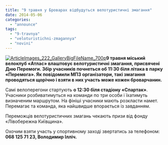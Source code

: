 ```yaml
---
title: "9 травня у Броварах відбудуться велотуристичні змагання"
date: 2014-05-06
categories: 
  - "announce"
tags: 
  - "9-travnya"
  - "veloturistichni-zmagannya"
  - "novini"
---
```


[![ArticleImages_222_GalleryBigFileName_700p](https://mpz.brovary.org/wp-content/uploads/2014/05/ArticleImages_222_GalleryBigFileName_700p.jpg)](https://mpz.brovary.org/wp-content/uploads/2014/05/ArticleImages_222_GalleryBigFileName_700p.jpg)**9 травня міський велоклуб «Атлас» влаштовує велотуристичні змагання, присвячені Дню Перемоги. Збір учасників почнеться об 11:30 біля літака в парку «Перемога». Як повідомили МПЗ організатори, такі змагання проводяться щорічно і взяти в них участь може кожен броварчанин.**

Самі велоперегони стартують **о 12:30 біля стадіону «Спартак»**. Учасники розбиватимуться на команди по три особи і їхатимуть визначеним маршрутом. На фініші учасники мають розкласти намет. Перемагає та команда, яка найшвидше впорається із завданням.

Переможців велотуристичних змагань чекають призи від фонду «Лівобережна Київщина».

Охочим взяти участь у спортивному заході звертатись за телефоном: **068 125 71 23, Володимир Ілліч.**
